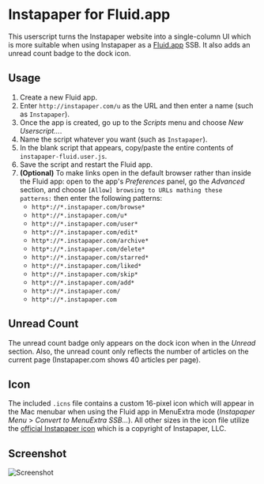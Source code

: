 Instapaper for Fluid.app
========================

This userscript turns the Instapaper website into a single-column UI which is more suitable when using Instapaper as a [Fluid.app](http://fluid.app) SSB. It also adds an unread count badge to the dock icon.


Usage
-----

1. Create a new Fluid app.
2. Enter `http://instapaper.com/u` as the URL and then enter a name (such as `Instapaper`).
3. Once the app is created, go up to the _Scripts_ menu and choose _New Userscript..._.
4. Name the script whatever you want (such as `Instapaper`).
5. In the blank script that appears, copy/paste the entire contents of `instapaper-fluid.user.js`.
6. Save the script and restart the Fluid app.
7. __(Optional)__ To make links open in the default browser rather than inside the Fluid app: open to the app's _Preferences_ panel, go the _Advanced_ section, and choose `[Allow] browsing to URLs mathing these patterns:` then enter the following patterns:
	- `http*://*.instapaper.com/browse*`
	- `http*://*.instapaper.com/u*`
	- `http*://*.instapaper.com/user*`
	- `http*://*.instapaper.com/edit*`
	- `http*://*.instapaper.com/archive*`
	- `http*://*.instapaper.com/delete*`
	- `http*://*.instapaper.com/starred*`
	- `http*://*.instapaper.com/liked*`
	- `http*://*.instapaper.com/skip*`
	- `http*://*.instapaper.com/add*`
	- `http*://*.instapaper.com/`
	- `http*://*.instapaper.com`


Unread Count
------------

The unread count badge only appears on the dock icon when in the _Unread_ section. Also, the unread count only reflects the number of articles on the current page (Instapaper.com shows 40 articles per page).


Icon
----

The included `.icns` file contains a custom 16-pixel icon which will appear in the Mac menubar when using the Fluid app in MenuExtra mode (_Instapaper Menu_ > _Convert to MenuExtra SSB..._). All other sizes in the icon file utilize the [official Instapaper icon](http://instapaper.com/images/press-kit/icon-512.png) which is a copyright of Instapaper, LLC.


Screenshot
----------

![Screenshot](http://f.cl.ly/items/2o340g1W2R0P0W1a2t3q/instapaper-fluid.png)